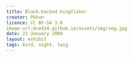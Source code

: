 ```yaml
---
title: Black-backed kingfisher
creator: Pkhun
licence: CC BY-SA 3.0
image-url:Ace424.github.io/assets/img/veg.jpg
date: 21 January 2009
layout: exhibit
tags: bird, night, twig
---
```

